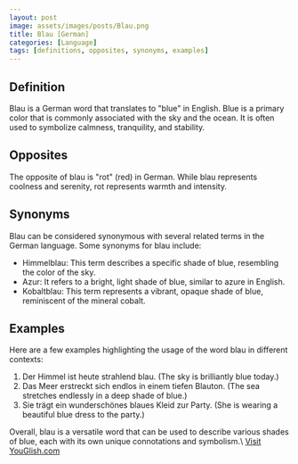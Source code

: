 ```yaml
---
layout: post
image: assets/images/posts/Blau.png
title: Blau [German]
categories: [Language]
tags: [definitions, opposites, synonyms, examples]
---
```


## Definition
Blau is a German word that translates to "blue" in English. Blue is a primary color that is commonly associated with the sky and the ocean. It is often used to symbolize calmness, tranquility, and stability.

## Opposites
The opposite of blau is "rot" (red) in German. While blau represents coolness and serenity, rot represents warmth and intensity.

## Synonyms
Blau can be considered synonymous with several related terms in the German language. Some synonyms for blau include:

- Himmelblau: This term describes a specific shade of blue, resembling the color of the sky.
- Azur: It refers to a bright, light shade of blue, similar to azure in English.
- Kobaltblau: This term represents a vibrant, opaque shade of blue, reminiscent of the mineral cobalt.

## Examples
Here are a few examples highlighting the usage of the word blau in different contexts:

1. Der Himmel ist heute strahlend blau. (The sky is brilliantly blue today.)
2. Das Meer erstreckt sich endlos in einem tiefen Blauton. (The sea stretches endlessly in a deep shade of blue.)
3. Sie trägt ein wunderschönes blaues Kleid zur Party. (She is wearing a beautiful blue dress to the party.)

Overall, blau is a versatile word that can be used to describe various shades of blue, each with its own unique connotations and symbolism.\ <a id="yg-widget-0" class="youglish-widget" data-query="Blau" data-lang="german" data-components="8412" data-auto-start="0" data-bkg-color="theme_light" data-title="How%20to%20pronounce%20Blau%20in%20German"  rel="nofollow" href="https://youglish.com">Visit YouGlish.com</a><script async src="https://youglish.com/public/emb/widget.js" charset="utf-8"></script>